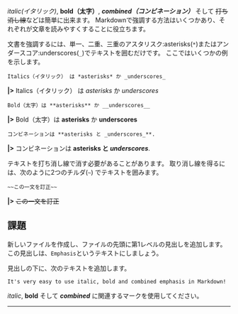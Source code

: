 _italic(イタリック)_, **bold（太字）**, _**combined（コンビネーション）**_ そして ~~打ち消し線~~などは簡単に出来ます。
Markdownで強調する方法はいくつかあり、それぞれが文章を読みやすくすることに役立ちます。

文書を強調するには、単一、二重、三重のアスタリスク:asterisks(`*`)またはアンダースコア:underscores(`_`)でテキストを囲むだけです。 ここではいくつかの例を示します。

    Italics（イタリック） は *asterisks* か _underscores_

**|>** Italics（イタリック） は *asterisks* か _underscores_

    Bold（太字）は **asterisks** か __underscores__

**|>** Bold（太字）は **asterisks** か __underscores__

    コンビネーションは **asterisks と _underscores_**.

**|>** コンビネーションは **asterisks と _underscores_**.

テキストを打ち消し線で消す必要があることがあります。 取り消し線を得るには、次のように2つのチルダ(`~`) でテキストを囲みます。

    ~~この一文を訂正~~

**|>** ~~この一文を訂正~~

## 課題

新しいファイルを作成し、ファイルの先頭に第1レベルの見出しを追加します。 この見出しは、`Emphasis`というテキストにしましょう。

見出しの下に、次のテキストを追加します。

    It's very easy to use italic, bold and combined emphasis in Markdown!

_italic_, **bold** そして _**combined**_ に関連するマークを使用してください。

---
